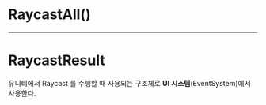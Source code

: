 # RaycastAll()


---
# RaycastResult
유니티에서 Raycast 를 수행할 때 사용되는 구조체로 **UI 시스템**(EventSystem)에서 사용한다.


